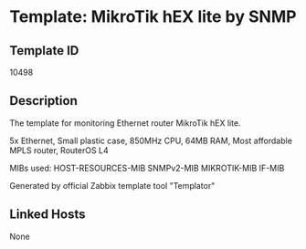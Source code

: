 # Template: MikroTik hEX lite by SNMP

## Template ID
10498

## Description
The template for monitoring Ethernet router MikroTik hEX lite.

5x Ethernet, Small plastic case, 850MHz CPU, 64MB RAM, Most affordable MPLS
router, RouterOS L4

MIBs used:
HOST-RESOURCES-MIB
SNMPv2-MIB
MIKROTIK-MIB
IF-MIB

Generated by official Zabbix template tool "Templator"

## Linked Hosts
None

